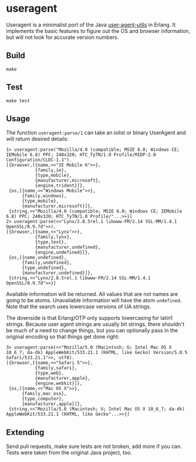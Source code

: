 useragent
=========

Useragent is a minimalist port of the Java
[user-agent-utils](http://user-agent-utils.java.net/) in Erlang. It
implements the basic features to figure out the OS and browser information,
but will not look for accurate version numbers.

Build
-----

    make

Test
----

    make test

Usage
-----

The function `useragent:parse/1` can take an iolist or binary UserAgent and
will return desired details:

    1> useragent:parse("Mozilla/4.0 (compatible; MSIE 6.0; Windows CE; IEMobile 6.8) PPC; 240x320; HTC_TyTN/1.0 Profile/MIDP-2.0 Configuration/CLDC-1.1").
    [{browser,[{name,<<"IE Mobile 6">>},
               {family,ie},
               {type,mobile},
               {manufacturer,microsoft},
               {engine,trident}]},
     {os,[{name,<<"Windows Mobile">>},
          {family,windows},
          {type,mobile},
          {manufacturer,microsoft}]},
     {string,<<"Mozilla/4.0 (compatible; MSIE 6.0; Windows CE; IEMobile 6.8) PPC; 240x320; HTC_TyTN/1.0 Profile/"...>>}]
    2> useragent:parse(<<"Lynx/2.8.5rel.1 libwww-FM/2.14 SSL-MM/1.4.1 OpenSSL/0.9.7d">>).
    [{browser,[{name,<<"Lynx">>},
               {family,lynx},
               {type,text},
               {manufacturer,undefined},
               {engine,undefined}]},
     {os,[{name,undefined},
          {family,undefined},
          {type,undefined},
          {manufacturer,undefined}]},
     {string,<<"Lynx/2.8.5rel.1 libwww-FM/2.14 SSL-MM/1.4.1 OpenSSL/0.9.7d">>}]

Available information will be returned. All values that are not names are going
to be atoms. Unavailable information will have the atom `undefined`. Note that
the search uses lowercase versions of UA strings.

The downside is that Erlang/OTP only supports lowercasing for latin1 strings.
Because user agent strings are usually bit strings, there shouldn't be much of
a need to change things, but you can optionally pass in the original encoding
so that things get done right:

    3> useragent:parse(<<"Mozilla/5.0 (Macintosh; U; Intel Mac OS X 10_6_7; da-dk) AppleWebKit/533.21.1 (KHTML, like Gecko) Version/5.0.5 Safari/533.21.1">>, utf8).
    [{browser,[{name,<<"Safari 5">>},
               {family,safari},
               {type,web},
               {manufacturer,apple},
               {engine,webkit}]},
     {os,[{name,<<"Mac OS X">>},
          {family,mac_osx},
          {type,computer},
          {manufacturer,apple}]},
     {string,<<"Mozilla/5.0 (Macintosh; U; Intel Mac OS X 10_6_7; da-dk) AppleWebKit/533.21.1 (KHTML, like Gecko"...>>}]

Extending
---------

Send pull requests, make sure tests are not broken, add more if you can. Tests
were taken from the original Java project, too.
